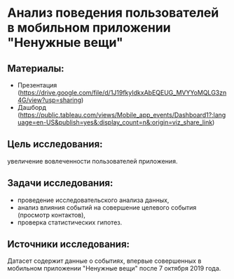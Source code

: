 # Анализ поведения пользователей в мобильном приложении "Ненужные вещи"
## Материалы:
+ Презентация (https://drive.google.com/file/d/1J19fkyIdkxAbEQEUG_MVYYoMQLG3zn4G/view?usp=sharing)
+ Дашборд (https://public.tableau.com/views/Mobile_app_events/Dashboard1?:language=en-US&publish=yes&:display_count=n&:origin=viz_share_link)
## Цель исследования:
увеличение вовлеченности пользователей приложения.
## Задачи исследования:
+ проведение исследовательского анализа данных,
+ анализ влияния событий на совершение целевого события (просмотр контактов),
+ проверка статистических гипотез.
## Источники исследования:
Датасет содержит данные о событиях, впервые совершенных в мобильном приложении "Ненужные вещи" после 7 октября 2019 года.